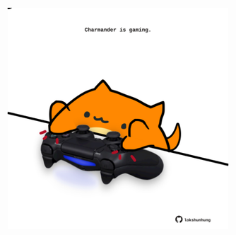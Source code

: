 <!-- built at 27/09/2023, 06:00:50 UTC -->
<p align="center">
  <img width="500" height="500" src="./ReadmeImage.svg">
</p>

